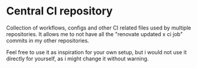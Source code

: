 # Central CI repository

Collection of workflows, configs and other CI related files used by multiple repositories.
It allows me to not have all the "renovate updated x ci job" commits in my other repositories.

Feel free to use it as inspiration for your own setup, but i would not use it directly for yourself, as i might change it without warning.
